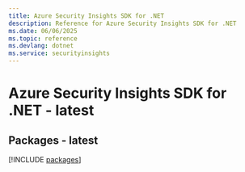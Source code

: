 ```yaml
---
title: Azure Security Insights SDK for .NET
description: Reference for Azure Security Insights SDK for .NET
ms.date: 06/06/2025
ms.topic: reference
ms.devlang: dotnet
ms.service: securityinsights
---
```

# Azure Security Insights SDK for .NET - latest
## Packages - latest
[!INCLUDE [packages](security-insights-index.md)]